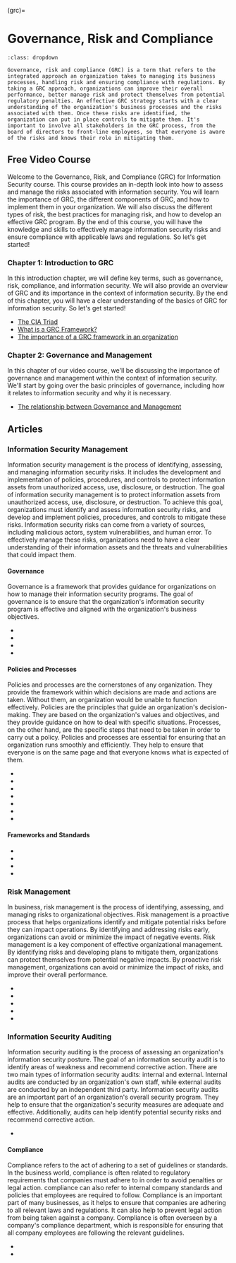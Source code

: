 (grc)=
# Governance, Risk and Compliance

```{admonition} What is GRC?
:class: dropdown

Governance, risk and compliance (GRC) is a term that refers to the integrated approach an organization takes to managing its business processes, handling risk and ensuring compliance with regulations. By taking a GRC approach, organizations can improve their overall performance, better manage risk and protect themselves from potential regulatory penalties. An effective GRC strategy starts with a clear understanding of the organization's business processes and the risks associated with them. Once these risks are identified, the organization can put in place controls to mitigate them. It's important to involve all stakeholders in the GRC process, from the board of directors to front-line employees, so that everyone is aware of the risks and knows their role in mitigating them.
```

## Free Video Course

Welcome to the Governance, Risk, and Compliance (GRC) for Information Security course. This course provides an in-depth look into how to assess and manage the risks associated with information security. You will learn the importance of GRC, the different components of GRC, and how to implement them in your organization. We will also discuss the different types of risk, the best practices for managing risk, and how to develop an effective GRC program. By the end of this course, you will have the knowledge and skills to effectively manage information security risks and ensure compliance with applicable laws and regulations. So let's get started!

### Chapter 1: Introduction to GRC

In this introduction chapter, we will define key terms, such as governance, risk, compliance, and information security. We will also provide an overview of GRC and its importance in the context of information security. By the end of this chapter, you will have a clear understanding of the basics of GRC for information security. So let's get started!

- [The CIA Triad](https://youtu.be/7Bg7P2zgQss)
- [What is a GRC Framework?](https://youtu.be/Tmjiqss4jzw)
- [The importance of a GRC framework in an organization](https://youtu.be/kV2R8cO1glU)

### Chapter 2: Governance and Management

In this chapter of our video course, we'll be discussing the importance of governance and management within the context of information security. We'll start by going over the basic principles of governance, including how it relates to information security and why it is necessary.

- [The relationship between Governance and Management](https://youtu.be/upmnGSledJM)

## Articles

### Information Security Management

Information security management is the process of identifying, assessing, and managing information security risks. It includes the development and implementation of policies, procedures, and controls to protect information assets from unauthorized access, use, disclosure, or destruction. The goal of information security management is to protect information assets from unauthorized access, use, disclosure, or destruction. To achieve this goal, organizations must identify and assess information security risks, and develop and implement policies, procedures, and controls to mitigate these risks. Information security risks can come from a variety of sources, including malicious actors, system vulnerabilities, and human error. To effectively manage these risks, organizations need to have a clear understanding of their information assets and the threats and vulnerabilities that could impact them.

#### Governance

Governance is a framework that provides guidance for organizations on how to manage their information security programs. The goal of governance is to ensure that the organization's information security program is effective and aligned with the organization's business objectives.

* [](get-a-grip-on-your-data-with-data-governance)
* [](managing-governance-risk-and-compliance-for-a-resilient-organization)
* [](you-need-to-implement-the-nist-cybersecurity-framework-now)
* [](asset-management)

#### Policies and Processes

Policies and processes are the cornerstones of any organization. They provide the framework within which decisions are made and actions are taken. Without them, an organization would be unable to function effectively. Policies are the principles that guide an organization's decision-making. They are based on the organization's values and objectives, and they provide guidance on how to deal with specific situations. Processes, on the other hand, are the specific steps that need to be taken in order to carry out a policy. Policies and processes are essential for ensuring that an organization runs smoothly and efficiently. They help to ensure that everyone is on the same page and that everyone knows what is expected of them.

* [](the-role-of-security-policies-in-an-organization)
* [](policies-standards-and-guidelines-for-compliance)
* [](the-foundations-of-a-successful-information-security-policy)
* [](tailor-making-the-perfect-policy-for-your-organizations-security)
* [](data-classification-secure-your-data-by-first-understanding-your-data)
* [](information-protection-balancing-costs-and-benefits)
* [](safeguard-your-sensitive-data-with-non-disclosure-agreements-ndas)

#### Frameworks and Standards

* [](make-information-security-a-priority-with-iso2700)
* [](information-security-management-system-and-iso27001)
* [](privacy-information-management-system-iso-27701)
* [](an-overview-of-general-data-protection-regulation-gdpr-and-how-does-it-affect-you)

### Risk Management

In business, risk management is the process of identifying, assessing, and managing risks to organizational objectives. Risk management is a proactive process that helps organizations identify and mitigate potential risks before they can impact operations. By identifying and addressing risks early, organizations can avoid or minimize the impact of negative events. Risk management is a key component of effective organizational management. By identifying risks and developing plans to mitigate them, organizations can protect themselves from potential negative impacts. By proactive risk management, organizations can avoid or minimize the impact of risks, and improve their overall performance.

* [](make-security-decisions-with-confidence-using-risk-assessments)
* [](risk-management-avoid-accept-mitigate-transference)
* [](disaster-recovery-get-back-on-your-feet-after-a-disaster)
* [](a-well-developed-business-continuity-plan-is-crucial-for-maintaining-continuous-operations)
* [](the-importance-of-data-backup-and-recovery-for-an-organization)

### Information Security Auditing

Information security auditing is the process of assessing an organization's information security posture. The goal of an information security audit is to identify areas of weakness and recommend corrective action. There are two main types of information security audits: internal and external. Internal audits are conducted by an organization's own staff, while external audits are conducted by an independent third party. Information security audits are an important part of an organization's overall security program. They help to ensure that the organization's security measures are adequate and effective. Additionally, audits can help identify potential security risks and recommend corrective action.

* [](basic-methods-of-auditing)

#### Compliance

Compliance refers to the act of adhering to a set of guidelines or standards. In the business world, compliance is often related to regulatory requirements that companies must adhere to in order to avoid penalties or legal action. compliance can also refer to internal company standards and policies that employees are required to follow. Compliance is an important part of many businesses, as it helps to ensure that companies are adhering to all relevant laws and regulations. It can also help to prevent legal action from being taken against a company. Compliance is often overseen by a company's compliance department, which is responsible for ensuring that all company employees are following the relevant guidelines.

* [](how-to-sustain-compliance-in-organizations)
* [](keep-your-data-processing-compliant-with-data-audits)